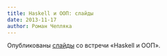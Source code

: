 ```yaml
---
title: Haskell и ООП: слайды
date: 2013-11-17
author: Роман Чепляка
---
```


Опубликованы [слайды](http://ro-che.info/docs/2013-11-14-haskell-and-oop.html)
со встречи «Haskell и ООП».
